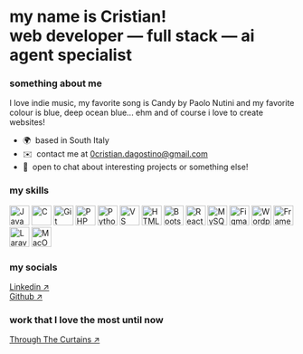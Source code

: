 my name is Cristian! <br>
web developer — full stack — ai agent specialist 
================================================================================================================================

### something about me

I love indie music, my favorite song is Candy by Paolo Nutini and my favorite colour is blue, deep ocean blue... 
ehm and of course i love to create websites!

* 🌍  based in South Italy
* ✉️  contact me at [0cristian.dagostino@gmail.com](mailto:0cristian.dagostino@gmail.com?subject=Interest%20in%20your%20work&body=Hi%20Cristian,%0A%0AMy%20name%20is%20...%0Aand%20I%20am%20interested%20in%20...%0A%0AThanks!)
* 🤝  open to chat about interesting projects or something else!

### my skills

<p align="left">
<a href="https://developer.mozilla.org/en-US/docs/Web/JavaScript" target="_blank" rel="noreferrer"><img style src="https://raw.githubusercontent.com/danielcranney/readme-generator/main/public/icons/skills/javascript.svg" width="35" height="35" alt="JavaScript" /></a>    <a href="https://docs.microsoft.com/en-us/cpp/?view=msvc-170" target="_blank" rel="noreferrer"><img style src="https://raw.githubusercontent.com/danielcranney/readme-generator/main/public/icons/skills/c-colored.svg" width="35" height="35" alt="C" /></a>    <a href="https://git-scm.com/" target="_blank" rel="noreferrer"><img style src="https://raw.githubusercontent.com/danielcranney/readme-generator/main/public/icons/skills/git-colored.svg" width="35" height="35" alt="Git" /></a>    <a href="https://www.php.net/" target="_blank" rel="noreferrer"><img style src="https://raw.githubusercontent.com/danielcranney/readme-generator/main/public/icons/skills/php-colored.svg" width="35" height="35" alt="PHP" /></a>    <a href="https://www.python.org/" target="_blank" rel="noreferrer"><img style src="https://raw.githubusercontent.com/danielcranney/readme-generator/main/public/icons/skills/python-colored.svg" width="35" height="35" alt="Python" /></a>    <a href="https://code.visualstudio.com/" target="_blank" rel="noreferrer"><img style src="https://raw.githubusercontent.com/danielcranney/readme-generator/main/public/icons/skills/visualstudiocode.svg" width="35" height="35" alt="VS Code" /></a>    <a href="https://developer.mozilla.org/en-US/docs/Glossary/HTML5" target="_blank" rel="noreferrer"><img style src="https://raw.githubusercontent.com/danielcranney/readme-generator/main/public/icons/skills/html5-colored.svg" width="35" height="35" alt="HTML5" /></a>    <a href="https://getbootstrap.com/" target="_blank" rel="noreferrer"><img style src="https://raw.githubusercontent.com/danielcranney/readme-generator/main/public/icons/skills/bootstrap-colored.svg" width="35" height="35" alt="Bootstrap" /></a>    <a href="https://reactjs.org/" target="_blank" rel="noreferrer"><img style src="https://raw.githubusercontent.com/danielcranney/readme-generator/main/public/icons/skills/react-colored.svg" width="35" height="35" alt="React" /></a>    <a href="https://www.mysql.com/" target="_blank" rel="noreferrer"><img style src="https://raw.githubusercontent.com/danielcranney/readme-generator/main/public/icons/skills/mysql-colored.svg" width="35" height="35" alt="MySQL" /></a>    <a href="https://www.figma.com/" target="_blank" rel="noreferrer"><img style src="https://raw.githubusercontent.com/danielcranney/readme-generator/main/public/icons/skills/figma-colored.svg" width="35" height="35" alt="Figma" /></a>    <a href="https://wordpress.com" target="_blank" rel="noreferrer"><img style src="https://raw.githubusercontent.com/danielcranney/readme-generator/main/public/icons/skills/wordpress-colored.svg" width="35" height="35" alt="Wordpress" /></a>    <a href="https://framer.com" target="_blank" rel="noreferrer"><img style src="https://raw.githubusercontent.com/danielcranney/readme-generator/main/public/icons/skills/framer-colored.svg" width="35" height="35" alt="Framer" /></a>    <a href="https://laravel.com/" target="_blank" rel="noreferrer"><img style src="https://raw.githubusercontent.com/danielcranney/readme-generator/main/public/icons/skills/laravel-colored.svg" width="35" height="35" alt="Laravel" /></a>    <a href="https://apple.com" target="_blank" rel="noreferrer"><img style src="https://raw.githubusercontent.com/danielcranney/readme-generator/main/public/icons/skills/macos-colored.svg" width="35" height="35" alt="MacOS" /></a>    
</p>

### my socials

<a href="https://www.linkedin.com/in/cristian-dagostino-ai-developer/" target="_blank" rel="noreferrer"> Linkedin ↗ </a>     <br>
<a href="https://github.com/crxtian-hub" target="_blank" rel="noreferrer"> Github ↗ </a>    

### work that I love the most until now

<a href="https://throughthecurtains.vercel.app/" target="_blank" rel="noreferrer"> Through The Curtains ↗ </a>    
